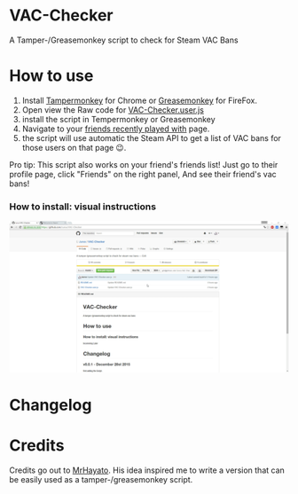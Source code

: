 # VAC-Checker
A  Tamper-/Greasemonkey script to check for Steam VAC Bans

# How to use

1. Install [Tampermonkey](https://chrome.google.com/webstore/detail/tampermonkey/dhdgffkkebhmkfjojejmpbldmpobfkfo?hl=en) for Chrome or [Greasemonkey](https://addons.mozilla.org/en-US/firefox/addon/greasemonkey/) for FireFox.
2. Open view the Raw code for [VAC-Checker.user.js](https://github.com/Junxx/VAC-Checker/raw/master/VAC-Checker.user.js)
3. install the script in Tempermonkey or Greasemonkey
4. Navigate to your [friends recently played with](http://steamcommunity.com/my/friends/coplay) page.
5. the script will use automatic the Steam API to get a list of VAC bans for those users on that page :wink:.

Pro tip: This script also works on your friend's friends list! Just go to their profile page, click "Friends" on the right panel, And see their friend's vac bans!

### How to install: visual instructions

![Instructions](https://raw.githubusercontent.com/Junxx/VAC-Checker/master/instructions.gif)

# Changelog

# Credits

Credits go out to [MrHayato](https://github.com/MrHayato). His idea inspired me to write a version that can be easily used as a tamper-/greasemonkey script.

